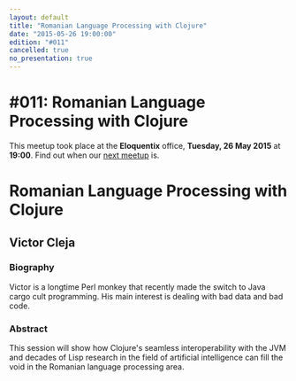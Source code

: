 ```yaml
---
layout: default
title: "Romanian Language Processing with Clojure"
date: "2015-05-26 19:00:00"
edition: "#011"
cancelled: true
no_presentation: true
---
```


<div class="description">
  <h1><span class="edition-number">#011</span>: Romanian Language Processing with Clojure</h1>
  <p>This meetup took place at the <strong>Eloquentix</strong> office,
    <strong>Tuesday, 26 May 2015</strong> at <strong>19:00</strong>.
    Find out when our <a href="/next">next meetup</a> is.</p>
</div>

<div class="clear-fix"></div>

<div class="presentation">
  <h1>Romanian Language Processing with Clojure</h1>
  <div class="details">
    <div class="left">
      <div class="biography">
        <h2 class="speaker">Victor Cleja</h2>
        <h3>Biography</h3>
        <p>Victor is a longtime Perl monkey that recently made the switch to Java
        cargo cult programming. His main interest is dealing with bad data and bad
        code.</p>
      </div>
      <div class="abstract">
        <h3>Abstract</h3>
        <p>This session will show how Clojure's seamless interoperability with
        the JVM and decades of Lisp research in the field of artificial intelligence
        can fill the void in the Romanian language processing area.</p>
      </div>
    </div>
    <div class="right"></div>
  </div>
</div>
